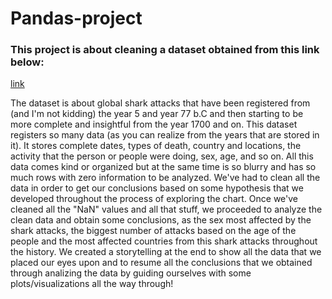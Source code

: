 # Pandas-project

### This project is about cleaning a dataset obtained from this link below:
[link](https://www.kaggle.com/teajay/global-shark-attacks)

The dataset is about global shark attacks that have been registered from (and I'm not kidding) the year 5 and year 77 b.C and then starting to be more
complete and insightful from the year 1700 and on.
This dataset registers so many data (as you can realize from the years that are stored in it). It stores complete dates, types of death, country and locations,
the activity that the person or people were doing, sex, age, and so on.
All this data comes kind or organized but at the same time is so blurry and has so much rows with zero information to be analyzed.
We've had to clean all the data in order to get our conclusions based on some hypothesis that we developed throughout the process of exploring the chart.
Once we've cleaned all the "NaN" values and all that stuff, we proceeded to analyze the clean data and obtain some conclusions, as the sex most affected by the
shark attacks, the biggest number of attacks based on the age of the people and the most affected countries from this shark attacks throughout the history.
We created a storytelling at the end to show all the data that we placed our eyes upon and to resume all the conclusions that we obtained through analizing
the data by guiding ourselves with some plots/visualizations all the way through!
